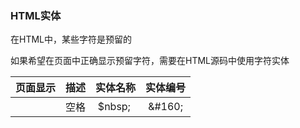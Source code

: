 ### HTML实体

在HTML中，某些字符是预留的

如果希望在页面中正确显示预留字符，需要在HTML源码中使用字符实体

| 页面显示 | 描述 | 实体名称 | 实体编号 |
| :---: | :---: | :---: | :---: |
|  | 空格 | $nbsp;  | &\#160; |



